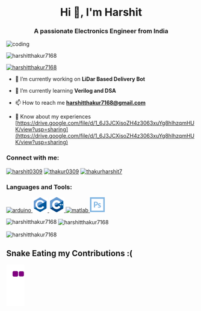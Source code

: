 

<h1 align="center">Hi 👋, I'm Harshit</h1>
<h3 align="center">A passionate Electronics Engineer from India</h3>

<image align="mid" alt = "coding" width= "300" src="https://i.gifer.com/origin/70/7080c87c8cdd71cbf2ae6affaf5d2fae_w200.gif">

<p align="left"> <img src="https://komarev.com/ghpvc/?username=harshitthakur7168&label=Profile%20views&color=0e75b6&style=flat" alt="harshitthakur7168" /> </p>

<p align="left"> <a href="https://github.com/ryo-ma/github-profile-trophy"><img src="https://github-profile-trophy.vercel.app/?username=harshitthakur7168" alt="harshitthakur7168" /></a> </p>

- 🔭 I’m currently working on **LiDar Based Delivery Bot**

- 🌱 I’m currently learning **Verilog and DSA**

- 📫 How to reach me **harshitthakur7168@gmail.com**

- 📄 Know about my experiences [https://drive.google.com/file/d/1_6J3JCXisoZH4z3063xuYg8hlhzqmHUK/view?usp=sharing](https://drive.google.com/file/d/1_6J3JCXisoZH4z3063xuYg8hlhzqmHUK/view?usp=sharing)

<h3 align="left">Connect with me:</h3>
<p align="left">
<a href="https://linkedin.com/in/harshit0309" target="blank"><img align="center" src="https://raw.githubusercontent.com/rahuldkjain/github-profile-readme-generator/master/src/images/icons/Social/linked-in-alt.svg" alt="harshit0309" height="30" width="40" /></a>
<a href="https://instagram.com/thakur0309" target="blank"><img align="center" src="https://raw.githubusercontent.com/rahuldkjain/github-profile-readme-generator/master/src/images/icons/Social/instagram.svg" alt="thakur0309" height="30" width="40" /></a>
<a href="https://www.codechef.com/users/thakurharshit7" target="blank"><img align="center" src="https://cdn.jsdelivr.net/npm/simple-icons@3.1.0/icons/codechef.svg" alt="thakurharshit7" height="30" width="40" /></a>
</p>

<h3 align="left">Languages and Tools:</h3>
<p align="left"> <a href="https://www.arduino.cc/" target="_blank" rel="noreferrer"> <img src="https://cdn.worldvectorlogo.com/logos/arduino-1.svg" alt="arduino" width="40" height="40"/> </a> <a href="https://www.cprogramming.com/" target="_blank" rel="noreferrer"> <img src="https://raw.githubusercontent.com/devicons/devicon/master/icons/c/c-original.svg" alt="c" width="40" height="40"/> </a> <a href="https://www.w3schools.com/cpp/" target="_blank" rel="noreferrer"> <img src="https://raw.githubusercontent.com/devicons/devicon/master/icons/cplusplus/cplusplus-original.svg" alt="cplusplus" width="40" height="40"/> </a> <a href="https://www.mathworks.com/" target="_blank" rel="noreferrer"> <img src="https://upload.wikimedia.org/wikipedia/commons/2/21/Matlab_Logo.png" alt="matlab" width="40" height="40"/> </a> <a href="https://www.photoshop.com/en" target="_blank" rel="noreferrer"> <img src="https://raw.githubusercontent.com/devicons/devicon/master/icons/photoshop/photoshop-line.svg" alt="photoshop" width="40" height="40"/> </a> </p>

<p><img align="left" src="https://github-readme-stats.vercel.app/api/top-langs?username=harshitthakur7168&show_icons=true&locale=en&layout=compact" alt="harshitthakur7168" /></p>

<p>&nbsp;<img align="center" src="https://github-readme-stats.vercel.app/api?username=harshitthakur7168&show_icons=true&locale=en" alt="harshitthakur7168" /></p>

<p><img align="center" src="https://github-readme-streak-stats.herokuapp.com/?user=harshitthakur7168&" alt="harshitthakur7168" /></p>

  
  ## Snake Eating my Contributions :(
![snake gif](https://github.com/harshitthakur7168/harshitthakur7168/blob/output/github-contribution-grid-snake.gif)
